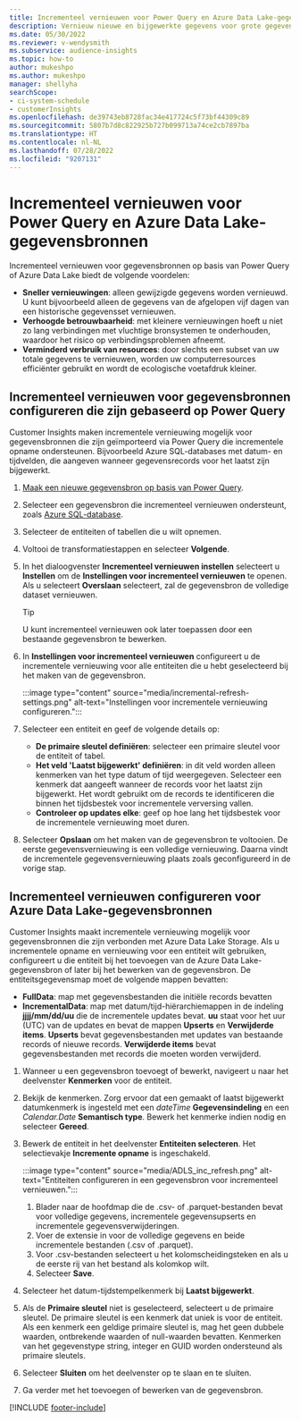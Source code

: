 ```yaml
---
title: Incrementeel vernieuwen voor Power Query en Azure Data Lake-gegevensbronnen
description: Vernieuw nieuwe en bijgewerkte gegevens voor grote gegevensbronnen op basis van Power Query of Azure data lake-gegevensbronnen.
ms.date: 05/30/2022
ms.reviewer: v-wendysmith
ms.subservice: audience-insights
ms.topic: how-to
author: mukeshpo
ms.author: mukeshpo
manager: shellyha
searchScope:
- ci-system-schedule
- customerInsights
ms.openlocfilehash: de39743eb8728fac34e417724c5f73bf44309c89
ms.sourcegitcommit: 5807b7d8c822925b727b099713a74ce2cb7897ba
ms.translationtype: HT
ms.contentlocale: nl-NL
ms.lasthandoff: 07/28/2022
ms.locfileid: "9207131"
---
```

# <a name="incremental-refresh-for-power-query-and-azure-data-lake-data-sources"></a>Incrementeel vernieuwen voor Power Query en Azure Data Lake-gegevensbronnen

Incrementeel vernieuwen voor gegevensbronnen op basis van Power Query of Azure Data Lake biedt de volgende voordelen:

- **Sneller vernieuwingen**: alleen gewijzigde gegevens worden vernieuwd. U kunt bijvoorbeeld alleen de gegevens van de afgelopen vijf dagen van een historische gegevensset vernieuwen.
- **Verhoogde betrouwbaarheid**: met kleinere vernieuwingen hoeft u niet zo lang verbindingen met vluchtige bronsystemen te onderhouden, waardoor het risico op verbindingsproblemen afneemt.
- **Verminderd verbruik van resources**: door slechts een subset van uw totale gegevens te vernieuwen, worden uw computerresources efficiënter gebruikt en wordt de ecologische voetafdruk kleiner.

## <a name="configure-incremental-refresh-for-data-sources-based-on-power-query"></a>Incrementeel vernieuwen voor gegevensbronnen configureren die zijn gebaseerd op Power Query

Customer Insights maken incrementele vernieuwing mogelijk voor gegevensbronnen die zijn geïmporteerd via Power Query die incrementele opname ondersteunen. Bijvoorbeeld Azure SQL-databases met datum- en tijdvelden, die aangeven wanneer gegevensrecords voor het laatst zijn bijgewerkt.

1. [Maak een nieuwe gegevensbron op basis van Power Query](connect-power-query.md).

1. Selecteer een gegevensbron die incrementeel vernieuwen ondersteunt, zoals [Azure SQL-database](/power-query/connectors/azuresqldatabase).

1. Selecteer de entiteiten of tabellen die u wilt opnemen.

1. Voltooi de transformatiestappen en selecteer **Volgende**.

1. In het dialoogvenster **Incrementeel vernieuwen instellen** selecteert u **Instellen** om de **Instellingen voor incrementeel vernieuwen** te openen. Als u selecteert **Overslaan** selecteert, zal de gegevensbron de volledige dataset vernieuwen.
   > [!TIP]
   > U kunt incrementeel vernieuwen ook later toepassen door een bestaande gegevensbron te bewerken.

1. In **Instellingen voor incrementeel vernieuwen** configureert u de incrementele vernieuwing voor alle entiteiten die u hebt geselecteerd bij het maken van de gegevensbron.

   :::image type="content" source="media/incremental-refresh-settings.png" alt-text="Instellingen voor incrementele vernieuwing configureren.":::

1. Selecteer een entiteit en geef de volgende details op:

   - **De primaire sleutel definiëren**: selecteer een primaire sleutel voor de entiteit of tabel.
   - **Het veld 'Laatst bijgewerkt' definiëren**: in dit veld worden alleen kenmerken van het type datum of tijd weergegeven. Selecteer een kenmerk dat aangeeft wanneer de records voor het laatst zijn bijgewerkt. Het wordt gebruikt om de records te identificeren die binnen het tijdsbestek voor incrementele verversing vallen.
   - **Controleer op updates elke**: geef op hoe lang het tijdsbestek voor de incrementele vernieuwing moet duren.

1. Selecteer **Opslaan** om het maken van de gegevensbron te voltooien. De eerste gegevensvernieuwing is een volledige vernieuwing. Daarna vindt de incrementele gegevensvernieuwing plaats zoals geconfigureerd in de vorige stap.

## <a name="configure-incremental-refresh-for-azure-data-lake-data-sources"></a>Incrementeel vernieuwen configureren voor Azure Data Lake-gegevensbronnen

Customer Insights maakt incrementele vernieuwing mogelijk voor gegevensbronnen die zijn verbonden met Azure Data Lake Storage. Als u incrementele opname en vernieuwing voor een entiteit wilt gebruiken, configureert u die entiteit bij het toevoegen van de Azure Data Lake-gegevensbron of later bij het bewerken van de gegevensbron. De entiteitsgegevensmap moet de volgende mappen bevatten:

- **FullData**: map met gegevensbestanden die initiële records bevatten
- **IncrementalData**: map met datum/tijd-hiërarchiemappen in de indeling **jjjj/mm/dd/uu** die de incrementele updates bevat. **uu** staat voor het uur (UTC) van de updates en bevat de mappen **Upserts** en **Verwijderde items**. **Upserts** bevat gegevensbestanden met updates van bestaande records of nieuwe records. **Verwijderde items** bevat gegevensbestanden met records die moeten worden verwijderd.

1. Wanneer u een gegevensbron toevoegt of bewerkt, navigeert u naar het deelvenster **Kenmerken** voor de entiteit.

1. Bekijk de kenmerken. Zorg ervoor dat een gemaakt of laatst bijgewerkt datumkenmerk is ingesteld met een *dateTime* **Gegevensindeling** en een *Calendar.Date* **Semantisch type**. Bewerk het kenmerke indien nodig en selecteer **Gereed**.

1. Bewerk de entiteit in het deelvenster **Entiteiten selecteren**. Het selectievakje **Incremente opname** is ingeschakeld.

   :::image type="content" source="media/ADLS_inc_refresh.png" alt-text="Entiteiten configureren in een gegevensbron voor incrementeel vernieuwen.":::

   1. Blader naar de hoofdmap die de .csv- of .parquet-bestanden bevat voor volledige gegevens, incrementele gegevensupserts en incrementele gegevensverwijderingen.
   1. Voer de extensie in voor de volledige gegevens en beide incrementele bestanden (\.csv of \.parquet).
   1. Voor .csv-bestanden selecteert u het kolomscheidingsteken en als u de eerste rij van het bestand als kolomkop wilt.
   1. Selecteer **Save**.

1. Selecteer het datum-tijdstempelkenmerk bij **Laatst bijgewerkt**.

1. Als de **Primaire sleutel** niet is geselecteerd, selecteert u de primaire sleutel. De primaire sleutel is een kenmerk dat uniek is voor de entiteit. Als een kenmerk een geldige primaire sleutel is, mag het geen dubbele waarden, ontbrekende waarden of null-waarden bevatten. Kenmerken van het gegevenstype string, integer en GUID worden ondersteund als primaire sleutels.

1. Selecteer **Sluiten** om het deelvenster op te slaan en te sluiten.

1. Ga verder met het toevoegen of bewerken van de gegevensbron.

[!INCLUDE [footer-include](includes/footer-banner.md)]

